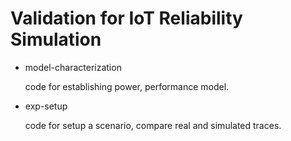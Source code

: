 # Validation for IoT Reliability Simulation

* model-characterization
  
  code for establishing power, performance model.
  
* exp-setup

  code for setup a scenario, compare real and simulated traces.